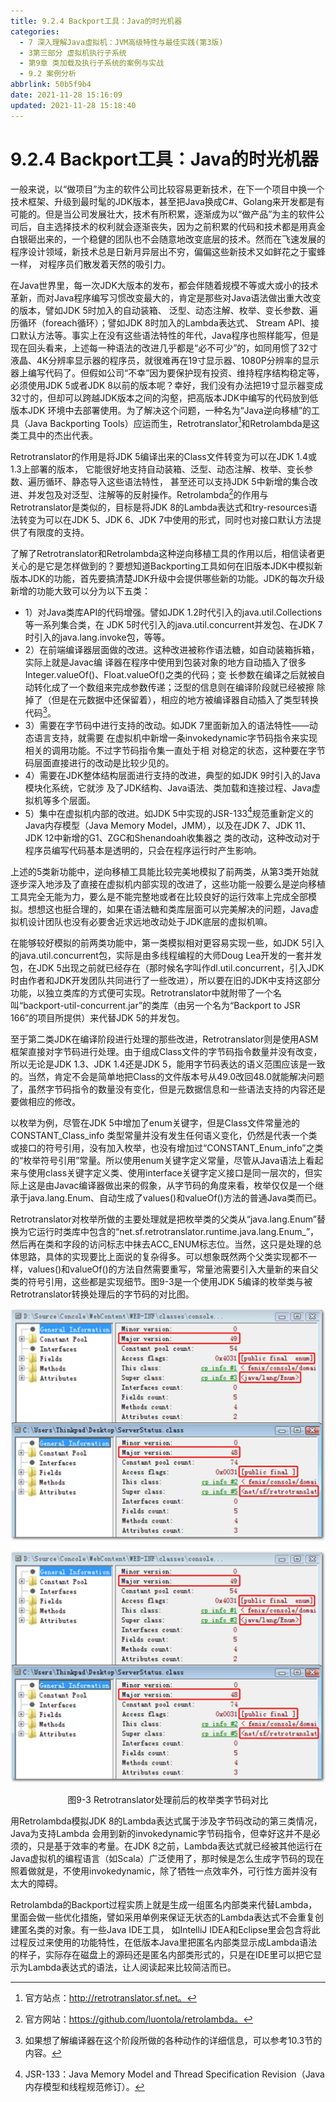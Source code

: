 ```yaml
---
title: 9.2.4 Backport工具：Java的时光机器
categories: 
  - 7 深入理解Java虛拟机：JVM高级特性与最佳实践(第3版)
  - 3第三部分 虚拟机执行子系统
  - 第9章 类加载及执行子系统的案例与实战
  - 9.2 案例分析
abbrlink: 50b5f9b4
date: 2021-11-28 15:16:09
updated: 2021-11-28 15:18:40
---
```

# 9.2.4 Backport工具：Java的时光机器
一般来说，以“做项目”为主的软件公司比较容易更新技术，在下一个项目中换一个技术框架、升级到最时髦的JDK版本，甚至把Java换成C#、Golang来开发都是有可能的。但是当公司发展壮大，技术有所积累，逐渐成为以“做产品”为主的软件公司后，自主选择技术的权利就会逐渐丧失，因为之前积累的代码和技术都是用真金白银砸出来的，一个稳健的团队也不会随意地改变底层的技术。然而在飞速发展的程序设计领域，新技术总是日新月异层出不穷，偏偏这些新技术又如鲜花之于蜜蜂一样， 对程序员们散发着天然的吸引力。

在Java世界里，每一次JDK大版本的发布，都会伴随着规模不等或大或小的技术革新，而对Java程序编写习惯改变最大的，肯定是那些对Java语法做出重大改变的版本，譬如JDK 5时加入的自动装箱、 泛型、动态注解、枚举、变长参数、遍历循环（foreach循环）；譬如JDK 8时加入的Lambda表达式、 Stream API、接口默认方法等。事实上在没有这些语法特性的年代，Java程序也照样能写，但是现在回头看来，上述每一种语法的改进几乎都是“必不可少”的，如同用惯了32寸液晶、4K分辨率显示器的程序员，就很难再在19寸显示器、1080P分辨率的显示器上编写代码了。但假如公司“不幸”因为要保护现有投资、维持程序结构稳定等，必须使用JDK 5或者JDK 8以前的版本呢？幸好，我们没有办法把19寸显示器变成32寸的，但却可以跨越JDK版本之间的沟壑，把高版本JDK中编写的代码放到低版本JDK 环境中去部署使用。为了解决这个问题，一种名为“Java逆向移植”的工具（Java Backporting Tools）应运而生，Retrotranslator[^1]和Retrolambda是这类工具中的杰出代表。

Retrotranslator的作用是将JDK 5编译出来的Class文件转变为可以在JDK 1.4或1.3上部署的版本， 它能很好地支持自动装箱、泛型、动态注解、枚举、变长参数、遍历循环、静态导入这些语法特性， 甚至还可以支持JDK 5中新增的集合改进、并发包及对泛型、注解等的反射操作。Retrolambda[^2]的作用与Retrotranslator是类似的，目标是将JDK 8的Lambda表达式和try-resources语法转变为可以在JDK 5、JDK 6、JDK 7中使用的形式，同时也对接口默认方法提供了有限度的支持。

了解了Retrotranslator和Retrolambda这种逆向移植工具的作用以后，相信读者更关心的是它是怎样做到的？要想知道Backporting工具如何在旧版本JDK中模拟新版本JDK的功能，首先要搞清楚JDK升级中会提供哪些新的功能。JDK的每次升级新增的功能大致可以分为以下五类：

- 1）对Java类库API的代码增强。譬如JDK 1.2时代引入的java.util.Collections等一系列集合类，在 JDK 5时代引入的java.util.concurrent并发包、在JDK 7时引入的java.lang.invoke包，等等。
- 2）在前端编译器层面做的改进。这种改进被称作语法糖，如自动装箱拆箱，实际上就是Javac编 译器在程序中使用到包装对象的地方自动插入了很多Integer.valueOf()、Float.valueOf()之类的代码；变 长参数在编译之后就被自动转化成了一个数组来完成参数传递；泛型的信息则在编译阶段就已经被擦 除掉了（但是在元数据中还保留着），相应的地方被编译器自动插入了类型转换代码[^3]。
- 3）需要在字节码中进行支持的改动。如JDK 7里面新加入的语法特性——动态语言支持，就需要 在虚拟机中新增一条invokedynamic字节码指令来实现相关的调用功能。不过字节码指令集一直处于相 对稳定的状态，这种要在字节码层面直接进行的改动是比较少见的。
- 4）需要在JDK整体结构层面进行支持的改进，典型的如JDK 9时引入的Java模块化系统，它就涉 及了JDK结构、Java语法、类加载和连接过程、Java虚拟机等多个层面。
- 5）集中在虚拟机内部的改进。如JDK 5中实现的JSR-133[^4]规范重新定义的Java内存模型（Java Memory Model，JMM），以及在JDK 7、JDK 11、JDK 12中新增的G1、ZGC和Shenandoah收集器之 类的改动，这种改动对于程序员编写代码基本是透明的，只会在程序运行时产生影响。

上述的5类新功能中，逆向移植工具能比较完美地模拟了前两类，从第3类开始就逐步深入地涉及了直接在虚拟机内部实现的改进了，这些功能一般要么是逆向移植工具完全无能为力，要么是不能完整地或者在比较良好的运行效率上完成全部模拟。想想这也挺合理的，如果在语法糖和类库层面可以完美解决的问题，Java虚拟机设计团队也没有必要舍近求远地改动处于JDK底层的虚拟机嘛。

在能够较好模拟的前两类功能中，第一类模拟相对更容易实现一些，如JDK 5引入的java.util.concurrent包，实际是由多线程编程的大师Doug Lea开发的一套并发包，在JDK 5出现之前就已经存在（那时候名字叫作dl.util.concurrent，引入JDK时由作者和JDK开发团队共同进行了一些改进），所以要在旧的JDK中支持这部分功能，以独立类库的方式便可实现。Retrotranslator中就附带了一个名叫“backport-util-concurrent.jar”的类库（由另一个名为“Backport to JSR 166”的项目所提供）来代替JDK 5的并发包。

至于第二类JDK在编译阶段进行处理的那些改进，Retrotranslator则是使用ASM框架直接对字节码进行处理。由于组成Class文件的字节码指令数量并没有改变，所以无论是JDK 1.3、JDK 1.4还是JDK 5，能用字节码表达的语义范围应该是一致的。当然，肯定不会是简单地把Class的文件版本号从49.0改回48.0就能解决问题了，虽然字节码指令的数量没有变化，但是元数据信息和一些语法支持的内容还是要做相应的修改。

以枚举为例，尽管在JDK 5中增加了enum关键字，但是Class文件常量池的CONSTANT_Class_info 类型常量并没有发生任何语义变化，仍然是代表一个类或接口的符号引用，没有加入枚举，也没有增加过“CONSTANT_Enum_info”之类的“枚举符号引用”常量。所以使用enum关键字定义常量，尽管从Java语法上看起来与使用class关键字定义类、使用interface关键字定义接口是同一层次的，但实际上这是由Javac编译器做出来的假象，从字节码的角度来看，枚举仅仅是一个继承于java.lang.Enum、自动生成了values()和valueOf()方法的普通Java类而已。

Retrotranslator对枚举所做的主要处理就是把枚举类的父类从“java.lang.Enum”替换为它运行时类库中包含的“net.sf.retrotranslator.runtime.java.lang.Enum_”，然后再在类和字段的访问标志中抹去ACC_ENUM标志位。当然，这只是处理的总体思路，具体的实现要比上面说的复杂得多。可以想象既然两个父类实现都不一样，values()和valueOf()的方法自然需要重写，常量池需要引入大量新的来自父类的符号引用，这些都是实现细节。图9-3是一个使用JDK 5编译的枚举类与被Retrotranslator转换处理后的字节码的对比图。

![image-20211125161344990](https://raw.githubusercontent.com/lanlan2017/images/master/Blog/2021/11/20211125161345.png)

![image-20211125161520599](https://raw.githubusercontent.com/lanlan2017/images/master/Blog/2021/11/20211125161521.png)

<center>图9-3 Retrotranslator处理前后的枚举类字节码对比</center>

用Retrolambda模拟JDK 8的Lambda表达式属于涉及字节码改动的第三类情况，Java为支持Lambda 会用到新的invokedynamic字节码指令，但幸好这并不是必须的，只是基于效率的考量。在JDK 8之前，Lambda表达式就已经被其他运行在Java虚拟机的编程语言（如Scala）广泛使用了，那时候是怎么生成字节码的现在照着做就是，不使用invokedynamic，除了牺牲一点效率外，可行性方面并没有太大的障碍。

Retrolambda的Backport过程实质上就是生成一组匿名内部类来代替Lambda，里面会做一些优化措施，譬如采用单例来保证无状态的Lambda表达式不会重复创建匿名类的对象。有一些Java IDE工具， 如IntelliJ IDEA和Eclipse里会包含将此过程反过来使用的功能特性，在低版本Java里把匿名内部类显示成Lambda语法的样子，实际存在磁盘上的源码还是匿名内部类形式的，只是在IDE里可以把它显示为Lambda表达式的语法，让人阅读起来比较简洁而已。

[^1]: 官方站点：http://retrotranslator.sf.net。 
[^2]: 官方网站：https://github.com/luontola/retrolambda。 
[^3]: 如果想了解编译器在这个阶段所做的各种动作的详细信息，可以参考10.3节的内容。 
[^4]: JSR-133：Java Memory Model and Thread Specification Revision（Java内存模型和线程规范修订）。

